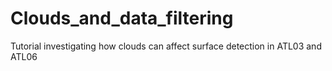 # Clouds_and_data_filtering
Tutorial investigating how clouds can affect surface detection in ATL03 and ATL06
